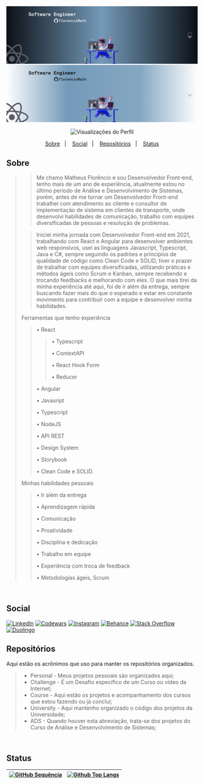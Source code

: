 <img src="readmeFiles/github-dark-mode.png?raw=true#gh-dark-mode-only">
<img src="readmeFiles/github-light-mode.png?raw=true#gh-light-mode-only">
<br />

<!-- Visualizações do Perfil -->
<div align="center" display="flex">

![Visualizações do Perfil](https://komarev.com/ghpvc/?username=florencioMath&style=for-the-badge&color=7AA3C2)
</div>


<!-- Atalhos -->
<p align="center">
  <a href="#sobre">Sobre</a>&nbsp;&nbsp;&nbsp;|&nbsp;&nbsp;&nbsp;
  <a href="#social">Social</a>&nbsp;&nbsp;&nbsp;|&nbsp;&nbsp;&nbsp;
  <a href="#repositórios">Repositórios</a>&nbsp;&nbsp;&nbsp;|&nbsp;&nbsp;&nbsp;
  <a href="#status">Status</a>
</p>

<!-- Sobre -->
## Sobre

>>Me chamo Matheus Florêncio e sou Desenvolvedor Front-end, tenho mais de um ano de experiência, atualmente estou no último período de Análise e Desenvolvimento de Sistemas, porém, antes de me tornar um Desenvolvedor Front-end trabalhei com atendimento ao cliente e consultor de implementação de sistema em clientes de transporte, onde desenvolvi habilidades de comunicação, trabalho com equipes diversificadas de pessoas e resolução de problemas.
>
>>Iniciei minha jornada com Desenvolvedor Front-end em 2021, trabalhando com React e Angular para desenvolver ambientes web responsivos, usei as linguagens Javascript, Typescript, Java e C#, sempre seguindo os padrões e princípios de qualidade de código como Clean Code e SOLID, tiver o prazer de trabalhar com equipes diversificadas, utilizando práticas e métodos ágeis como Scrum e Kanban, sempre recebendo e trocando feedbacks e melhorando com eles. O que mais tirei da minha experiência até aqui, foi de ir além da entrega, sempre buscando fazer mais do que o esperado e estar em constante movimento para contribuir com a equipe e desenvolver minha habilidades.
>
>Ferramentas que tenho experiência
>>• React
>>
>>>• Typescript
>>>
>>>• ContextAPI
>>>
>>>• React Hook Form
>>>
>>>• Reducer
>>>
>>• Angular
>>
>>• Javasript
>>
>>• Typescript
>>
>>• NodeJS
>>
>>• API REST
>>
>>• Design System
>>
>>• Storybook
>>
>>• Clean Code e SOLID.
>
>Minhas habilidades pessoais
>
>>• Ir além da entrega
>>
>>• Aprendizagem rápida
>>
>>• Comunicação
>>
>>• Proatividade
>>
>>• Disciplina e dedicação
>>
>>• Trabalho em equipe
>>
>>• Experiência com troca de feedback
>>
>>• Metodologias ágeis, Scrum
<br />

<!-- Social -->
## Social

[![LinkedIn](https://img.shields.io/badge/LinkedIn-0077B5?style=for-the-badge&logo=linkedin&logoColor=white)](https://www.linkedin.com/in/florenciomath/)
[![Codewars](https://img.shields.io/badge/Codewars-B1361E?style=for-the-badge&logo=Codewars&logoColor=white)](https://www.codewars.com/users/florencioMath)
[![Instagram](https://img.shields.io/badge/Instagram-E4405F?style=for-the-badge&logo=instagram&logoColor=white)](https://instagram.com/florenciomath)
[![Behance](https://img.shields.io/badge/Behance-0054F7?style=for-the-badge&logo=behance&logoColor=white)](https://behance.net/florencioMatheus)
[![Stack Overflow](https://img.shields.io/badge/Stack_Overflow-FE7A16?style=for-the-badge&logo=stack-overflow&logoColor=white)](https://stackoverflow.com/users/16268941) 
[![Duolingo](https://img.shields.io/badge/Duolingo-58CC02?style=for-the-badge&logo=Duolingo&logoColor=white)](https://www.duolingo.com/profile/MathFlorencio)
<br />

<!-- Repositórios -->
 ## Repositórios
<p>Aqui estão os acrônimos que uso para manter os repositórios organizados.</p>

> - Personal - Meus projetos pessoais são organizados aqui;
> - Challenge - É um Desafio específico de um Curso ou vídeo da Internet;
> - Course - Aqui estão os projetos e acompanhamento dos cursos que estou fazendo ou já concluí;
> - University - Aqui mantenho organizado o código dos projetos da Universidade;
> - ADS - Quando houver esta abreviação, trata-se dos projetos do Curso de Análise e Desenvolvimento de Sistemas;
<br />

<!-- Status  -->
 ## Status

<div align="center" display="flex">

| [![GitHub Sequência](https://streak-stats.demolab.com?user=florenciomath&theme=transparent&hide_border=true&locale=pt_BR)](https://git.io/streak-stats) | [![Github Top Langs](https://github-readme-stats.vercel.app/api/top-langs/?username=florenciomath&layout=compact&theme=transparent&hide_border=True&line_height=20&PAT_1)](https://github.com/anuraghazra/github-readme-stats)  |
| ----------- | ----------- |

</div>
